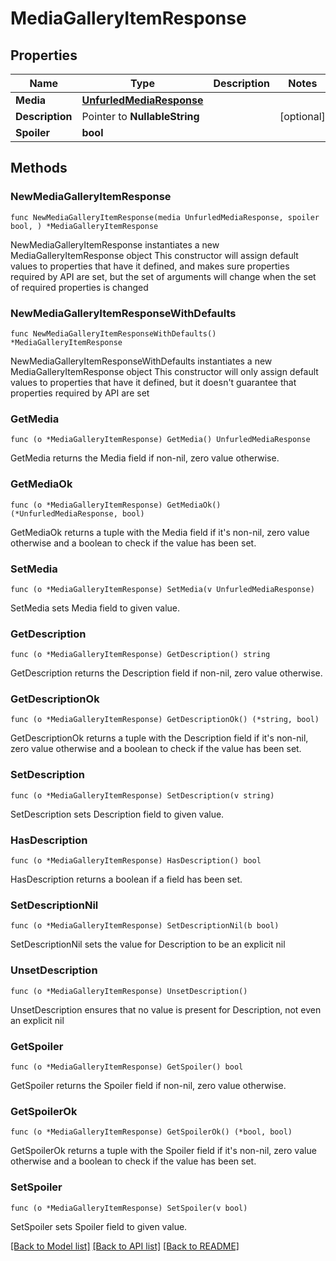 # MediaGalleryItemResponse

## Properties

Name | Type | Description | Notes
------------ | ------------- | ------------- | -------------
**Media** | [**UnfurledMediaResponse**](UnfurledMediaResponse.md) |  | 
**Description** | Pointer to **NullableString** |  | [optional] 
**Spoiler** | **bool** |  | 

## Methods

### NewMediaGalleryItemResponse

`func NewMediaGalleryItemResponse(media UnfurledMediaResponse, spoiler bool, ) *MediaGalleryItemResponse`

NewMediaGalleryItemResponse instantiates a new MediaGalleryItemResponse object
This constructor will assign default values to properties that have it defined,
and makes sure properties required by API are set, but the set of arguments
will change when the set of required properties is changed

### NewMediaGalleryItemResponseWithDefaults

`func NewMediaGalleryItemResponseWithDefaults() *MediaGalleryItemResponse`

NewMediaGalleryItemResponseWithDefaults instantiates a new MediaGalleryItemResponse object
This constructor will only assign default values to properties that have it defined,
but it doesn't guarantee that properties required by API are set

### GetMedia

`func (o *MediaGalleryItemResponse) GetMedia() UnfurledMediaResponse`

GetMedia returns the Media field if non-nil, zero value otherwise.

### GetMediaOk

`func (o *MediaGalleryItemResponse) GetMediaOk() (*UnfurledMediaResponse, bool)`

GetMediaOk returns a tuple with the Media field if it's non-nil, zero value otherwise
and a boolean to check if the value has been set.

### SetMedia

`func (o *MediaGalleryItemResponse) SetMedia(v UnfurledMediaResponse)`

SetMedia sets Media field to given value.


### GetDescription

`func (o *MediaGalleryItemResponse) GetDescription() string`

GetDescription returns the Description field if non-nil, zero value otherwise.

### GetDescriptionOk

`func (o *MediaGalleryItemResponse) GetDescriptionOk() (*string, bool)`

GetDescriptionOk returns a tuple with the Description field if it's non-nil, zero value otherwise
and a boolean to check if the value has been set.

### SetDescription

`func (o *MediaGalleryItemResponse) SetDescription(v string)`

SetDescription sets Description field to given value.

### HasDescription

`func (o *MediaGalleryItemResponse) HasDescription() bool`

HasDescription returns a boolean if a field has been set.

### SetDescriptionNil

`func (o *MediaGalleryItemResponse) SetDescriptionNil(b bool)`

 SetDescriptionNil sets the value for Description to be an explicit nil

### UnsetDescription
`func (o *MediaGalleryItemResponse) UnsetDescription()`

UnsetDescription ensures that no value is present for Description, not even an explicit nil
### GetSpoiler

`func (o *MediaGalleryItemResponse) GetSpoiler() bool`

GetSpoiler returns the Spoiler field if non-nil, zero value otherwise.

### GetSpoilerOk

`func (o *MediaGalleryItemResponse) GetSpoilerOk() (*bool, bool)`

GetSpoilerOk returns a tuple with the Spoiler field if it's non-nil, zero value otherwise
and a boolean to check if the value has been set.

### SetSpoiler

`func (o *MediaGalleryItemResponse) SetSpoiler(v bool)`

SetSpoiler sets Spoiler field to given value.



[[Back to Model list]](../README.md#documentation-for-models) [[Back to API list]](../README.md#documentation-for-api-endpoints) [[Back to README]](../README.md)


